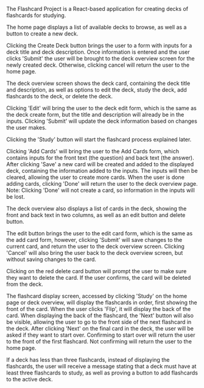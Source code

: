 The Flashcard Project is a React-based application for creating decks of flashcards for studying.

The home page displays a list of available decks to browse, as well as a button to create a new deck.

Clicking the Create Deck button brings the user to a form with inputs for a deck title and deck description.
Once information is entered and the user clicks 'Submit' the user will be brought to the deck overview screen for the newly created deck.
Otherwise, clicking cancel will return the user to the home page.

The deck overview screen shows the deck card, containing the deck title and description, as well as options to edit the deck, study the deck, add flashcards to the deck, or delete the deck.

Clicking 'Edit' will bring the user to the deck edit form, which is the same as the deck create form, but the title and description will already be in the inputs.
Clicking 'Submit' will update the deck information based on changes the user makes.

Clicking the 'Study' button will start the flashcard process explained later.

Clicking 'Add Cards' will bring the user to the Add Cards form, which contains inputs for the front text (the question) and back text (the answer).
After clicking 'Save' a new card will be created and added to the displayed deck, containing the information added to the inputs.
The inputs will then be cleared, allowing the user to create more cards.
When the user is done adding cards, clicking 'Done' will return the user to the deck overview page. Note: Clicking 'Done' will not create a card, so information in the inputs will be lost.

The deck overview also displays a list of cards in the deck, showing the front and back text in two columns, as well as an edit button and delete button.

The edit button brings the user to the edit card form, which is the same as the add card form, however, clicking 'Submit' will save changes to the current card, and return the user to the deck overview screen.
Clicking 'Cancel' will also bring the user back to the deck overview screen, but without saving changes to the card.

Clicking on the red delete card button will prompt the user to make sure they want to delete the card.
If the user confirms, the card will be deleted from the deck.

The flashcard display screen, accessed by clicking 'Study' on the home page or deck overview, will display the flashcards in order, first showing the front of the card.
When the user clicks 'Flip', it will display the back of the card.
When displaying the back of the flashcard, the 'Next' button will also be visible, allowing the user to go to the front side of the next flashcard in the deck.
After clicking 'Next' on the final card in the deck, the user will be asked if they want to start over.
Confirming to start over will return the user to the front of the first flashcard.
Not confirming will return the user to the home page.

If a deck has less than three flashcards, instead of displaying the flashcards, the user will receive a message stating that a deck must have at least three flashcards to study, as well as proving a button to add flashcards to the active deck.
